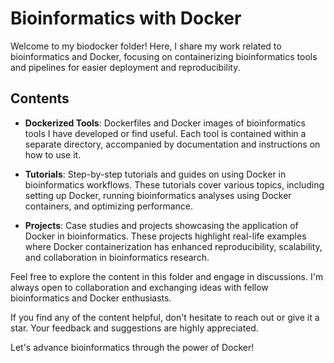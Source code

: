 # Bioinformatics with Docker

Welcome to my biodocker folder! Here, I share my work related to bioinformatics and Docker, focusing on containerizing bioinformatics tools and pipelines for easier deployment and reproducibility.

## Contents

- **Dockerized Tools**: Dockerfiles and Docker images of bioinformatics tools I have developed or find useful. Each tool is contained within a separate directory, accompanied by documentation and instructions on how to use it.

- **Tutorials**: Step-by-step tutorials and guides on using Docker in bioinformatics workflows. These tutorials cover various topics, including setting up Docker, running bioinformatics analyses using Docker containers, and optimizing performance.

- **Projects**: Case studies and projects showcasing the application of Docker in bioinformatics. These projects highlight real-life examples where Docker containerization has enhanced reproducibility, scalability, and collaboration in bioinformatics research.


Feel free to explore the content in this folder and engage in discussions. I'm always open to collaboration and exchanging ideas with fellow bioinformatics and Docker enthusiasts.

If you find any of the content helpful, don't hesitate to reach out or give it a star. Your feedback and suggestions are highly appreciated.

Let's advance bioinformatics through the power of Docker!
